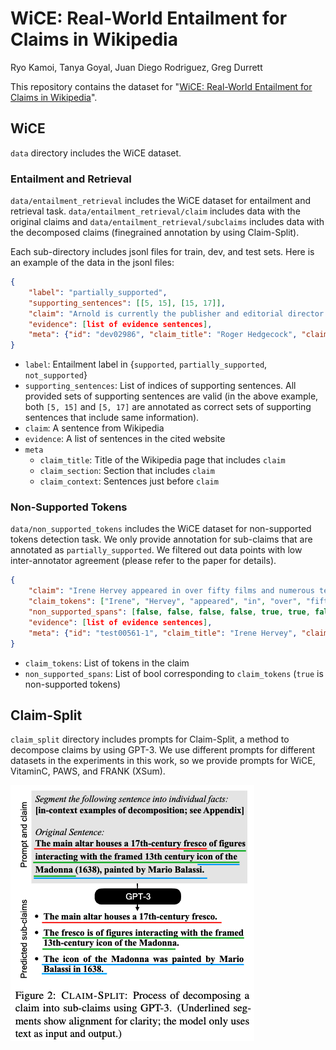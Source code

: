 # WiCE: Real-World Entailment for Claims in Wikipedia

Ryo Kamoi, Tanya Goyal, Juan Diego Rodriguez, Greg Durrett

This repository contains the dataset for "[WiCE: Real-World Entailment for Claims in Wikipedia](https://arxiv.org/pdf/2303.01432.pdf)".

## WiCE

`data` directory includes the WiCE dataset.

### Entailment and Retrieval

`data/entailment_retrieval` includes the WiCE dataset for entailment and retrieval task. `data/entailment_retrieval/claim` includes data with the original claims and `data/entailment_retrieval/subclaims` includes data with the decomposed claims (finegrained annotation by using Claim-Split).

Each sub-directory includes jsonl files for train, dev, and test sets. Here is an example of the data in the jsonl files:

```json
{
    "label": "partially_supported",
    "supporting_sentences": [[5, 15], [15, 17]],
    "claim": "Arnold is currently the publisher and editorial director of Media Play News, one of five Hollywood trades and the only one dedicated to the home entertainment sector.",
    "evidence": [list of evidence sentences],
    "meta": {"id": "dev02986", "claim_title": "Roger Hedgecock", "claim_section": "Other endeavors.", "claim_context": [paragraph]}
}
```

* `label`: Entailment label in {`supported`, `partially_supported`, `not_supported`}
* `supporting_sentences`: List of indices of supporting sentences. All provided sets of supporting sentences are valid (in the above example, both `[5, 15]` and `[5, 17]` are annotated as correct sets of supporting sentences that include same information).
* `claim`: A sentence from Wikipedia
* `evidence`: A list of sentences in the cited website
* `meta`
  * `claim_title`: Title of the Wikipedia page that includes `claim`
  * `claim_section`: Section that includes `claim`
  * `claim_context`: Sentences just before `claim`

### Non-Supported Tokens

`data/non_supported_tokens` includes the WiCE dataset for non-supported tokens detection task. We only provide annotation for sub-claims that are annotated as `partially_supported`. We filtered out data points with low inter-annotator agreement (please refer to the paper for details).

```json
{
    "claim": "Irene Hervey appeared in over fifty films and numerous television series.",
    "claim_tokens": ["Irene", "Hervey", "appeared", "in", "over", "fifty", "films", "and", "numerous", "television", "series", "."],
    "non_supported_spans": [false, false, false, false, true, true, false, false, false, false, false, false],
    "evidence": [list of evidence sentences],
    "meta": {"id": "test00561-1", "claim_title": "Irene Hervey", "claim_section": "Abstract.", "claim_context": " Irene Hervey was an American film, stage, and television actress."}
}
```

* `claim_tokens`: List of tokens in the claim
* `non_supported_spans`: List of bool corresponding to `claim_tokens` (`true` is non-supported tokens)

## Claim-Split

`claim_split` directory includes prompts for Claim-Split, a method to decompose claims by using GPT-3. We use different prompts for different datasets in the experiments in this work, so we provide prompts for WiCE, VitaminC, PAWS, and FRANK (XSum).

![](figures/claim_split.png)
